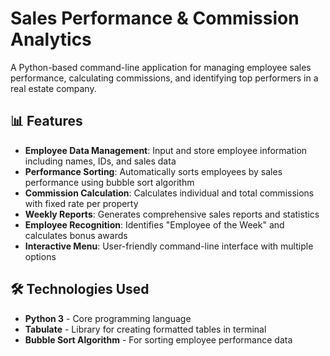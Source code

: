 # Sales Performance & Commission Analytics

A Python-based command-line application for managing employee sales performance, calculating commissions, and identifying top performers in a real estate company.

## 📊 Features

- **Employee Data Management**: Input and store employee information including names, IDs, and sales data
- **Performance Sorting**: Automatically sorts employees by sales performance using bubble sort algorithm
- **Commission Calculation**: Calculates individual and total commissions with fixed rate per property
- **Weekly Reports**: Generates comprehensive sales reports and statistics
- **Employee Recognition**: Identifies "Employee of the Week" and calculates bonus awards
- **Interactive Menu**: User-friendly command-line interface with multiple options

## 🛠️ Technologies Used

- **Python 3** - Core programming language
- **Tabulate** - Library for creating formatted tables in terminal
- **Bubble Sort Algorithm** - For sorting employee performance data


